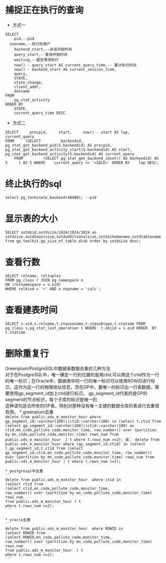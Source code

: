 # 捕捉正在执行的查询  
*  方式一
```
SELECT
	pid,--pid
  usename,--执行的用户
	backend_start,--会话开始时间
	query_start,--查询开始时间
	waiting,--是否等待执行
	now() - query_start AS current_query_time,-- 累计执行时间
	now() - backend_start AS current_session_time,
	query,
	STATE,
	state_change,
	client_addr,
	datname 
FROM
	pg_stat_activity 
ORDER BY
	STATE,
	current_query_time DESC
```
*   方式二
```
SELECT     procpid,     start,     now() - start AS lap,     current_query 
FROM     (SELECT         backendid,         pg_stat_get_backend_pid(S.backendid) AS procpid,         pg_stat_get_backend_activity_start(S.backendid) AS start,       pg_stat_get_backend_activity(S.backendid) AS current_query 
    FROM         (SELECT pg_stat_get_backend_idset() AS backendid) AS S     ) AS S WHERE    current_query <> '<IDLE>' ORDER BY    lap DESC;
```
# 终止执行的sql  
`select pg_terminate_backend(48988); --pid`

# 显示表的大小  
`SELECT sotdoid,sotdsize/1024/1024/1024 as sotdsize,sotdtoastsize,sotdadditionalsize,sotdschemaname,sotdtablename from gp_toolkit.gp_size_of_table_disk order by sotdsize desc;`

# 查看行数 
```
SELECT relname, reltuples 
FROM pg_class r JOIN pg_namespace n 
ON (relnamespace = n.oid) 
WHERE relkind = 'r' AND n.nspname = 'calc';
```

# 查看建表时间
`SELECT s.oid,s.relname,t.stausename,t.stasubtype,t.statime FROM pg_class s,pg_stat_last_operation t WHERE  t.objid = s.oid ORDER  BY t.statime`

# 删除重复行  
Greenplum/PostgreSQL中数据表数据去重的几种方法  
对于在PostgreSQL中，唯一确定一行的位置的是用ctid,可以用这个ctid作为一行的唯一标识；在Oracle中，数据表中的一行的唯一标识可以使用ROWID进行标识，这作为这一行的物理地址信息。而在GP中，要唯一的标识出一行表数据，需要使用gp_segment_id加上ctid进行标识。 gp_segment_id代表的是GP的segment的节点标识，每个子库的标识是唯一的  
这种语句适合所有的GP表，特别对那种没有唯一主键的数据仓库的表进行去重很有用。
	* greenplum去重  
	```
	delete from public.ods_m_monitor_hour where gp_segment_id::varchar(100)||ctid::varchar(100) in
	(select t.ctid from
	(select gp_segment_id::varchar(100)||ctid::varchar(100) as ctid,mn_code,pollute_code,monitor_time,
	row_number() over (partition by mn_code,pollute_code,monitor_time) rows_num
	from public.ods_m_monitor_hour  ) t
	where t.rows_num >=2);
	或：
	delete from public.ods_m_monitor_hour where (gp_segment_id,ctid) in
	(select t.gp_segment_id,t.ctid from
	(select gp_segment_id,ctid,mn_code,pollute_code,monitor_time,
	row_number() over (partition by mn_code,pollute_code,monitor_time) rows_num
	from public.ods_m_monitor_hour ) t
	where t.rows_num >=2);
	```

	* postgresql中去重  
	```
	delete from public.ods_m_monitor_hour  where ctid in
	(select ctid from
	(select ctid,mn_code,pollute_code,monitor_time,
	row_number() over (partition by mn_code,pollute_code,monitor_time) rows_num
	from public.ods_m_monitor_hour ) t
	where t.rows_num >=2);
	```
	
	* oracle去重  
	```
	delete from public.ods_m_monitor_hour  where ROWID in
	(select ROWID from
	(select ROWID,mn_code,pollute_code,monitor_time,
	row_number() over (partition by mn_code,pollute_code,monitor_time) rows_num
	from public.ods_m_monitor_hour  ) t
	where t.rows_num >=2);
	```
